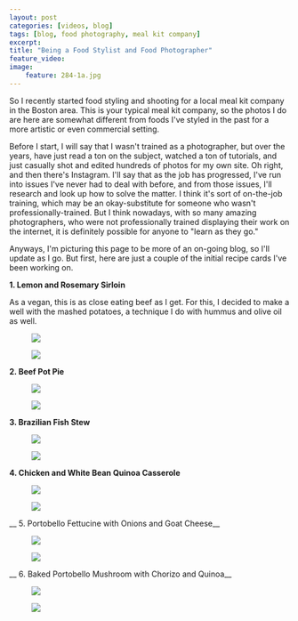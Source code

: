 ```yaml
---
layout: post
categories: [videos, blog]
tags: [blog, food photography, meal kit company]
excerpt: 
title: "Being a Food Stylist and Food Photographer"
feature_video: 
image:
    feature: 284-1a.jpg
---
```


So I recently started food styling and shooting for a local meal kit company in the Boston area.  This is your typical meal kit company, so the photos I do are here are somewhat different from foods I've styled in the past for a more artistic or even commercial setting.

 Before I start, I will say that I wasn't trained as a photographer, but over the years, have just read a ton on the subject, watched a ton of tutorials, and just casually shot and edited hundreds of photos for my own site. Oh right, and then there's Instagram.  I'll say that as the job has progressed, I've run into issues I've never had to deal with before, and from those issues, I'll research and look up how to solve the matter.  I think it's sort of on-the-job training, which may be an okay-substitute for someone who wasn't professionally-trained.  But I think nowadays, with so many amazing photographers, who were not professionally trained displaying their work on the internet, it is definitely possible for anyone to "learn as they go."

Anyways, I'm picturing this page to be more of an on-going blog, so I'll update as I go.  But first, here are just a couple of the initial recipe cards I've been working on.

__1. Lemon and Rosemary Sirloin__

As a vegan, this is as close eating beef as I get.  For this, I decided to make a well with the mashed potatoes, a technique I do with hummus and olive oil as well.

<figure>
    <img src="/images/284-1.jpg">
</figure>


<figure>
    <img src="/images/284-2.jpg">
</figure>

__2. Beef Pot Pie__

<figure>
    <img src="/images/284-3.jpg">
</figure>


<figure>
    <img src="/images/284-4.jpg">
</figure>

__3. Brazilian Fish Stew__

<figure>
    <img src="/images/284-5.jpg">
</figure>

<figure>
    <img src="/images/284-6.jpg">
</figure>

__4. Chicken and White Bean Quinoa Casserole__

<figure>
    <img src="/images/284-7.jpg">
</figure>

<figure>
    <img src="/images/284-8.jpg">
</figure>

__ 5. Portobello Fettucine with Onions and Goat Cheese__

<figure>
    <img src="/images/284-9.jpg">
</figure>

<figure>
    <img src="/images/284-10.jpg">
</figure>

__ 6. Baked Portobello Mushroom with Chorizo and Quinoa__

<figure>
    <img src="/images/284-11.jpg">
</figure>

<figure>
    <img src="/images/284-12.jpg">
</figure>